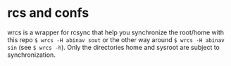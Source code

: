 # rcs and confs

wrcs is a wrapper for rcsync that help you synchronize the root/home with
this repo `$ wrcs -H abinav sout` or the other way around `$ wrcs -H abinav
sin` (see `$ wrcs -h`). Only the directories home and sysroot are subject
to synchronization.
